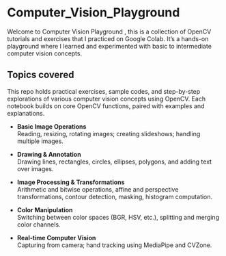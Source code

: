 # Computer_Vision_Playground

Welcome to Computer Vision Playground , this is a collection of OpenCV tutorials and exercises that I practiced on Google Colab. It’s a hands-on playground where I learned and experimented with basic to intermediate computer vision concepts.


## Topics covered

This repo holds practical exercises, sample codes, and step-by-step explorations of various computer vision concepts using OpenCV. Each notebook builds on core OpenCV functions, paired with  examples and explanations.

- **Basic Image Operations**  
  Reading, resizing, rotating images; creating slideshows; handling multiple images.

- **Drawing & Annotation**  
  Drawing lines, rectangles, circles, ellipses, polygons, and adding text over images.

- **Image Processing & Transformations**  
  Arithmetic and bitwise operations, affine and perspective transformations, contour detection, masking, histogram computation.

- **Color Manipulation**  
  Switching between color spaces (BGR, HSV, etc.), splitting and merging color channels.

- **Real‑time Computer Vision**  
  Capturing from camera; hand tracking using MediaPipe and CVZone.
